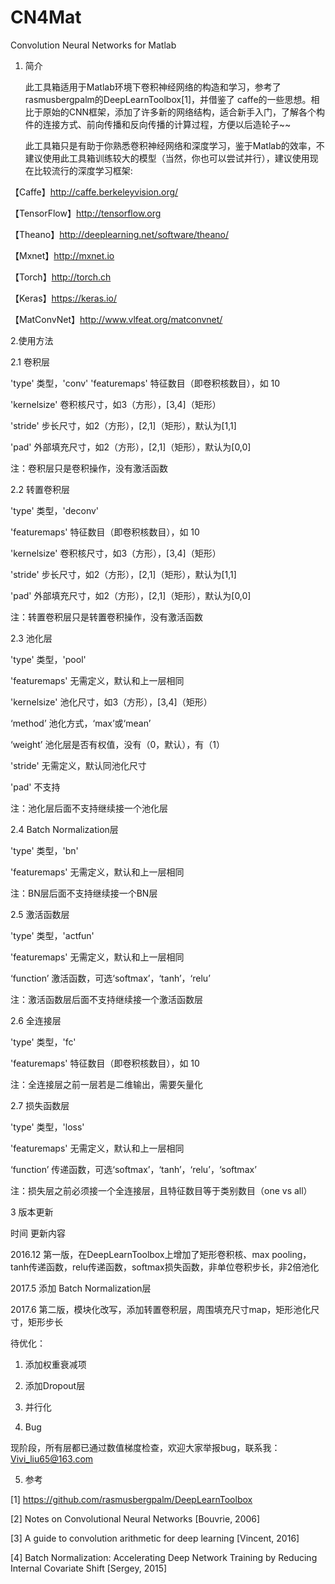 # CN4Mat
Convolution Neural Networks for Matlab
1. 简介

    此工具箱适用于Matlab环境下卷积神经网络的构造和学习，参考了rasmusbergpalm的DeepLearnToolbox[1]，并借鉴了 caffe的一些思想。相比于原始的CNN框架，添加了许多新的网络结构，适合新手入门，了解各个构件的连接方式、前向传播和反向传播的计算过程，方便以后造轮子~~
    
    此工具箱只是有助于你熟悉卷积神经网络和深度学习，鉴于Matlab的效率，不建议使用此工具箱训练较大的模型（当然，你也可以尝试并行），建议使用现在比较流行的深度学习框架:
    
【Caffe】http://caffe.berkeleyvision.org/

【TensorFlow】http://tensorflow.org

【Theano】http://deeplearning.net/software/theano/

【Mxnet】http://mxnet.io

【Torch】http://torch.ch

【Keras】https://keras.io/

【MatConvNet】http://www.vlfeat.org/matconvnet/

2.使用方法

2.1 卷积层 

'type' 	类型，'conv'
'featuremaps'	特征数目（即卷积核数目），如 10

'kernelsize'	卷积核尺寸，如3（方形），[3,4]（矩形）

'stride'	步长尺寸，如2（方形），[2,1]（矩形），默认为[1,1]

'pad'	外部填充尺寸，如2（方形），[2,1]（矩形），默认为[0,0]

注：卷积层只是卷积操作，没有激活函数

2.2 转置卷积层

'type' 	类型，'deconv'

'featuremaps'	特征数目（即卷积核数目），如 10

'kernelsize'	卷积核尺寸，如3（方形），[3,4]（矩形）

'stride'	步长尺寸，如2（方形），[2,1]（矩形），默认为[1,1]

'pad'	外部填充尺寸，如2（方形），[2,1]（矩形），默认为[0,0]

注：转置卷积层只是转置卷积操作，没有激活函数

2.3 池化层

'type' 	类型，'pool'

'featuremaps'	无需定义，默认和上一层相同

'kernelsize'	池化尺寸，如3（方形），[3,4]（矩形）

‘method’	池化方式，‘max’或‘mean’

‘weight’	池化层是否有权值，没有（0，默认），有（1）

'stride'	无需定义，默认同池化尺寸

'pad'	不支持

注：池化层后面不支持继续接一个池化层

2.4 Batch Normalization层

'type' 	类型，'bn'

'featuremaps'	无需定义，默认和上一层相同

注：BN层后面不支持继续接一个BN层

2.5 激活函数层

'type' 	类型，'actfun'

'featuremaps'	无需定义，默认和上一层相同

‘function’	激活函数，可选‘softmax’，‘tanh’，‘relu’

注：激活函数层后面不支持继续接一个激活函数层

2.6 全连接层

'type' 	类型，'fc'

'featuremaps'	特征数目（即卷积核数目），如 10

注：全连接层之前一层若是二维输出，需要矢量化

2.7 损失函数层

'type' 	类型，'loss'

'featuremaps'	无需定义，默认和上一层相同

‘function’	传递函数，可选‘softmax’，‘tanh’，‘relu’，‘softmax’

注：损失层之前必须接一个全连接层，且特征数目等于类别数目（one vs all）

3 版本更新

时间	更新内容

2016.12	第一版，在DeepLearnToolbox上增加了矩形卷积核、max pooling，tanh传递函数，relu传递函数，softmax损失函数，非单位卷积步长，非2倍池化

2017.5	添加 Batch Normalization层

2017.6	第二版，模块化改写，添加转置卷积层，周围填充尺寸map，矩形池化尺寸，矩形步长

待优化：

1. 添加权重衰减项
2. 添加Dropout层
3. 并行化

4. Bug

现阶段，所有层都已通过数值梯度检查，欢迎大家举报bug，联系我：
Vivi_liu65@163.com 

5. 参考

[1] https://github.com/rasmusbergpalm/DeepLearnToolbox

[2] Notes on Convolutional Neural Networks [Bouvrie, 2006]

[3] A guide to convolution arithmetic for deep learning [Vincent, 2016]

[4] Batch Normalization: Accelerating Deep Network Training by Reducing Internal Covariate Shift [Sergey, 2015]
